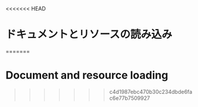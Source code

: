 
<<<<<<< HEAD
# ドキュメントとリソースの読み込み
=======
# Document and resource loading
>>>>>>> c4d1987ebc470b30c234dbde6fac6e77b7509927
